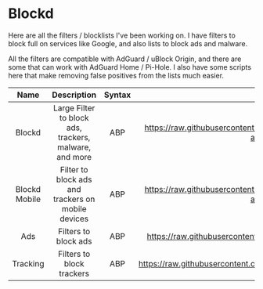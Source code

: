 # Blockd
Here are all the filters / blocklists I've been working on. I have filters to block full on services like Google, and also lists to block ads and malware.

All the filters are compatible with AdGuard / uBlock Origin, and there are some that can work with AdGuard Home / Pi-Hole. I also have some scripts here that make removing false positives from the lists much easier. 


| Name | Description | Syntax | Link |
| :---:   | :---: | :---: | :---: |
| Blockd | Large Filter to block ads, trackers, malware, and more | ABP | https://raw.githubusercontent.com/DevShubam/Filters/main/blockd-adguard.txt |
| Blockd Mobile | Filter to block ads and trackers on mobile devices | ABP | https://raw.githubusercontent.com/DevShubam/Filters/main/mobile-adguard.txt
| Ads | Filters to block ads |  ABP  | https://raw.githubusercontent.com/DevShubam/Filters/main/ads.txt |
| Tracking | Filters to block trackers | ABP | https://raw.githubusercontent.com/DevShubam/Filters/main/tracking.txt |


